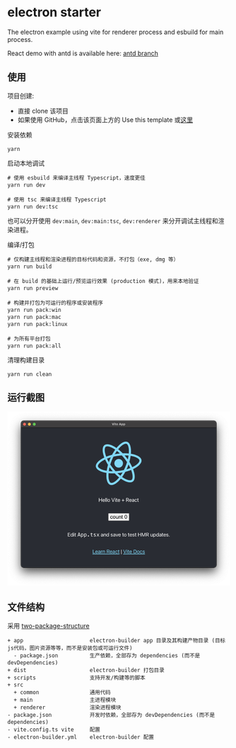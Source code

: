 # electron starter

The electron example using vite for renderer process and esbuild for main process.

React demo with antd is available here: [antd branch](https://github.com/jctaoo/electron-starter/tree/antd)

## 使用
项目创建:
- 直接 clone 该项目
- 如果使用 GitHub，点击该页面上方的 Use this template 或[这里](https://github.com/jctaoo/electron-starter/generate)

安装依赖
```shell
yarn
```
启动本地调试
```shell
# 使用 esbuild 来编译主线程 Typescript，速度更佳
yarn run dev

# 使用 tsc 来编译主线程 Typescript
yarn run dev:tsc
```
也可以分开使用 `dev:main`, `dev:main:tsc`, `dev:renderer` 来分开调试主线程和渲染进程。

编译/打包
```shell
# 仅构建主线程和渲染进程的目标代码和资源，不打包（exe, dmg 等）
yarn run build

# 在 build 的基础上运行/预览运行效果 (production 模式)，用来本地验证
yarn run preview

# 构建并打包为可运行的程序或安装程序
yarn run pack:win
yarn run pack:mac
yarn run pack:linux

# 为所有平台打包
yarn run pack:all
```

清理构建目录
```shell
yarn run clean
```
## 运行截图
![screenshot](./screenshot.png)

## 文件结构
采用 [two-package-structure](https://www.electron.build/tutorials/two-package-structure)
```
+ app                     electron-builder app 目录及其构建产物目录 (目标js代码，图片资源等等，而不是安装包或可运行文件)
  - package.json          生产依赖，全部存为 dependencies (而不是 devDependencies)
+ dist                    electron-builder 打包目录
+ scripts                 支持开发/构建等的脚本
+ src      
  + common                通用代码
  + main                  主进程模块
  + renderer              渲染进程模块
- package.json            开发时依赖，全部存为 devDependencies (而不是 dependencies)
- vite.config.ts vite     配置
- electron-builder.yml    electron-builder 配置
```